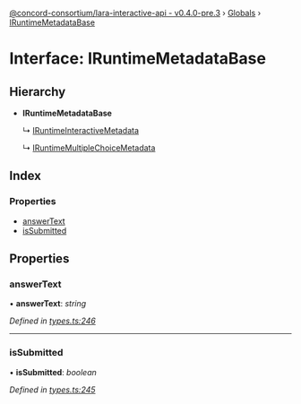 [@concord-consortium/lara-interactive-api - v0.4.0-pre.3](../README.md) › [Globals](../globals.md) › [IRuntimeMetadataBase](iruntimemetadatabase.md)

# Interface: IRuntimeMetadataBase

## Hierarchy

* **IRuntimeMetadataBase**

  ↳ [IRuntimeInteractiveMetadata](iruntimeinteractivemetadata.md)

  ↳ [IRuntimeMultipleChoiceMetadata](iruntimemultiplechoicemetadata.md)

## Index

### Properties

* [answerText](iruntimemetadatabase.md#answertext)
* [isSubmitted](iruntimemetadatabase.md#issubmitted)

## Properties

###  answerText

• **answerText**: *string*

*Defined in [types.ts:246](../../../lara-typescript/src/interactive-api-client/types.ts#L246)*

___

###  isSubmitted

• **isSubmitted**: *boolean*

*Defined in [types.ts:245](../../../lara-typescript/src/interactive-api-client/types.ts#L245)*
